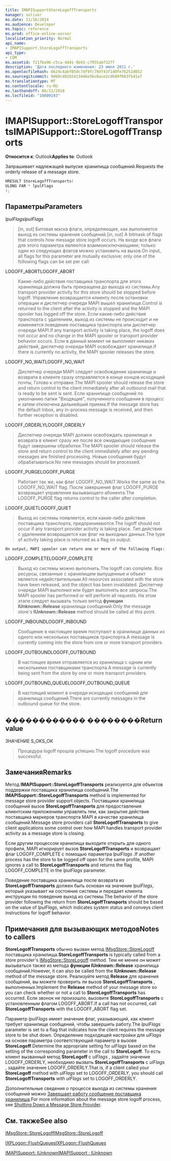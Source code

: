 ```yaml
---
title: IMAPISupportStoreLogoffTransports
manager: soliver
ms.date: 11/16/2014
ms.audience: Developer
ms.topic: reference
ms.prod: office-online-server
localization_priority: Normal
api_name:
- IMAPISupport.StoreLogoffTransports
api_type:
- COM
ms.assetid: f21fba96-c5ca-4d41-9b93-c7955ab7327f
description: 'Дата последнего изменения: 23 июля 2011 г.'
ms.openlocfilehash: 6624c4abf05dc7df9fc79df43f1d0fe76251d052
ms.sourcegitcommit: 9d60cd82b5413446e5bc8ace2cd689f683fb41a7
ms.translationtype: MT
ms.contentlocale: ru-RU
ms.lasthandoff: 06/11/2018
ms.locfileid: "19809193"
---
```

# <a name="imapisupportstorelogofftransports"></a><span data-ttu-id="69a07-103">IMAPISupport::StoreLogoffTransports</span><span class="sxs-lookup"><span data-stu-id="69a07-103">IMAPISupport::StoreLogoffTransports</span></span>

  
  
<span data-ttu-id="69a07-104">**Относится к**: Outlook</span><span class="sxs-lookup"><span data-stu-id="69a07-104">**Applies to**: Outlook</span></span> 
  
<span data-ttu-id="69a07-105">Запрашивает надлежащей выпуске хранилища сообщений.</span><span class="sxs-lookup"><span data-stu-id="69a07-105">Requests the orderly release of a message store.</span></span>
  
```cpp
HRESULT StoreLogoffTransports(
ULONG FAR * lpulFlags
);
```

## <a name="parameters"></a><span data-ttu-id="69a07-106">Параметры</span><span class="sxs-lookup"><span data-stu-id="69a07-106">Parameters</span></span>

 <span data-ttu-id="69a07-107">_lpulFlags_</span><span class="sxs-lookup"><span data-stu-id="69a07-107">_lpulFlags_</span></span>
  
> <span data-ttu-id="69a07-108">[in, out] Битовая маска флаги, определяющее, как выполняется выход из системы хранения сообщений.</span><span class="sxs-lookup"><span data-stu-id="69a07-108">[in, out] A bitmask of flags that controls how message store logoff occurs.</span></span> <span data-ttu-id="69a07-109">На входе все флаги для этого параметра являются взаимоисключающими; только один из следующих флагов можно установить на вызов.</span><span class="sxs-lookup"><span data-stu-id="69a07-109">On input, all flags for this parameter are mutually exclusive; only one of the following flags can be set per call:</span></span>
    
<span data-ttu-id="69a07-110">LOGOFF_ABORT</span><span class="sxs-lookup"><span data-stu-id="69a07-110">LOGOFF_ABORT</span></span> 
  
> <span data-ttu-id="69a07-111">Какие-либо действия поставщика транспорта для этого хранилища должна быть прекращена до выхода из системы.</span><span class="sxs-lookup"><span data-stu-id="69a07-111">Any transport provider activity for this store should be stopped before logoff.</span></span> <span data-ttu-id="69a07-112">Управление возвращается клиенту после остановки операции и диспетчер очереди MAPI вышел хранилище.</span><span class="sxs-lookup"><span data-stu-id="69a07-112">Control is returned to the client after the activity is stopped and the MAPI spooler has logged off the store.</span></span> <span data-ttu-id="69a07-113">Если какие-либо действия транспорта с удалением, выход из системы не происходит и не изменяется поведение поставщика транспорта или диспетчер очереди MAPI.</span><span class="sxs-lookup"><span data-stu-id="69a07-113">If any transport activity is taking place, the logoff does not occur and no change in the MAPI spooler or transport provider behavior occurs.</span></span> <span data-ttu-id="69a07-114">Если в данный момент не выполняет никаких действий, диспетчер очереди MAPI освобождает хранилище.</span><span class="sxs-lookup"><span data-stu-id="69a07-114">If there is currently no activity, the MAPI spooler releases the store.</span></span> 
    
<span data-ttu-id="69a07-115">LOGOFF_NO_WAIT</span><span class="sxs-lookup"><span data-stu-id="69a07-115">LOGOFF_NO_WAIT</span></span> 
  
> <span data-ttu-id="69a07-116">Диспетчер очереди MAPI следует освобождение хранилище и возврата в клиенте сразу отправляется в конце концов исходящей почты, Готово к отправке.</span><span class="sxs-lookup"><span data-stu-id="69a07-116">The MAPI spooler should release the store and return control to the client immediately after all outbound mail that is ready to be sent is sent.</span></span> <span data-ttu-id="69a07-117">Если хранилище сообщений по умолчанию папки "Входящие", полученного сообщения в процесс и затем отключена дальнейший приема.</span><span class="sxs-lookup"><span data-stu-id="69a07-117">If the message store has the default Inbox, any in-process message is received, and then further reception is disabled.</span></span> 
    
<span data-ttu-id="69a07-118">LOGOFF_ORDERLY</span><span class="sxs-lookup"><span data-stu-id="69a07-118">LOGOFF_ORDERLY</span></span> 
  
> <span data-ttu-id="69a07-119">Диспетчер очереди MAPI должен освобождать хранилище и возврата в клиент сразу же после все ожидающие сообщения будут завершены обработки.</span><span class="sxs-lookup"><span data-stu-id="69a07-119">The MAPI spooler should release the store and return control to the client immediately after any pending messages are finished processing.</span></span> <span data-ttu-id="69a07-120">Новые сообщения будут обрабатываться.</span><span class="sxs-lookup"><span data-stu-id="69a07-120">No new messages should be processed.</span></span> 
    
<span data-ttu-id="69a07-121">LOGOFF_PURGE</span><span class="sxs-lookup"><span data-stu-id="69a07-121">LOGOFF_PURGE</span></span> 
  
> <span data-ttu-id="69a07-122">Работает так же, как флаг LOGOFF_NO_WAIT.</span><span class="sxs-lookup"><span data-stu-id="69a07-122">Works the same as the LOGOFF_NO_WAIT flag.</span></span> <span data-ttu-id="69a07-123">После завершения флаг LOGOFF_PURGE возвращает управление вызывающего абонента.</span><span class="sxs-lookup"><span data-stu-id="69a07-123">The LOGOFF_PURGE flag returns control to the caller after completion.</span></span> 
    
<span data-ttu-id="69a07-124">LOGOFF_QUIET</span><span class="sxs-lookup"><span data-stu-id="69a07-124">LOGOFF_QUIET</span></span> 
  
> <span data-ttu-id="69a07-125">Выход из системы появляется, если какие-либо действия поставщика транспорта, предпринимаются.</span><span class="sxs-lookup"><span data-stu-id="69a07-125">The logoff should not occur if any transport provider activity is taking place.</span></span> <span data-ttu-id="69a07-126">Тип действия с удалением возвращается как флаг на выходных данных.</span><span class="sxs-lookup"><span data-stu-id="69a07-126">The type of activity taking place is returned as a flag on output.</span></span>
    
    On output, MAPI spooler can return one or more of the following flags:
    
<span data-ttu-id="69a07-127">LOGOFF_COMPLETE</span><span class="sxs-lookup"><span data-stu-id="69a07-127">LOGOFF_COMPLETE</span></span> 
  
> <span data-ttu-id="69a07-128">Выход из системы можно выполнить.</span><span class="sxs-lookup"><span data-stu-id="69a07-128">The logoff can complete.</span></span> <span data-ttu-id="69a07-129">Все ресурсы, связанные с хранилищем выпущенные и объект является недействительным.</span><span class="sxs-lookup"><span data-stu-id="69a07-129">All resources associated with the store have been released, and the object has been invalidated.</span></span> <span data-ttu-id="69a07-130">Диспетчер очереди MAPI выполнил или будет выполнять все запросы.</span><span class="sxs-lookup"><span data-stu-id="69a07-130">The MAPI spooler has performed or will perform all requests.</span></span> <span data-ttu-id="69a07-131">На этом этапе следует вызывать только метод **функции IUnknown::Release** хранилища сообщений.</span><span class="sxs-lookup"><span data-stu-id="69a07-131">Only the message store's **IUnknown::Release** method should be called at this point.</span></span> 
    
<span data-ttu-id="69a07-132">LOGOFF_INBOUND</span><span class="sxs-lookup"><span data-stu-id="69a07-132">LOGOFF_INBOUND</span></span> 
  
> <span data-ttu-id="69a07-133">Сообщение в настоящее время поступают в хранилище данных из одного или нескольких поставщиков транспорта.</span><span class="sxs-lookup"><span data-stu-id="69a07-133">A message is currently coming into the store from one or more transport providers.</span></span> 
    
<span data-ttu-id="69a07-134">LOGOFF_OUTBOUND</span><span class="sxs-lookup"><span data-stu-id="69a07-134">LOGOFF_OUTBOUND</span></span> 
  
> <span data-ttu-id="69a07-135">В настоящее время отправляется из хранилища с одним или несколькими поставщиками транспорта.</span><span class="sxs-lookup"><span data-stu-id="69a07-135">A message is currently being sent from the store by one or more transport providers.</span></span> 
    
<span data-ttu-id="69a07-136">LOGOFF_OUTBOUND_QUEUE</span><span class="sxs-lookup"><span data-stu-id="69a07-136">LOGOFF_OUTBOUND_QUEUE</span></span> 
  
> <span data-ttu-id="69a07-137">В настоящий момент в очереди исходящих сообщений для хранилища сообщений.</span><span class="sxs-lookup"><span data-stu-id="69a07-137">There are currently messages in the outbound queue for the store.</span></span>
    
## <a name="return-value"></a><span data-ttu-id="69a07-138">������������ ��������</span><span class="sxs-lookup"><span data-stu-id="69a07-138">Return value</span></span>

<span data-ttu-id="69a07-139">ЗНАЧЕНИЕ S_OK</span><span class="sxs-lookup"><span data-stu-id="69a07-139">S_OK</span></span> 
  
> <span data-ttu-id="69a07-140">Процедура logoff прошла успешно.</span><span class="sxs-lookup"><span data-stu-id="69a07-140">The logoff procedure was successful.</span></span>
    
## <a name="remarks"></a><span data-ttu-id="69a07-141">Замечания</span><span class="sxs-lookup"><span data-stu-id="69a07-141">Remarks</span></span>

<span data-ttu-id="69a07-142">Метод **IMAPISupport::StoreLogoffTransports** реализуется для объектов поддержки поставщика хранилища сообщений.</span><span class="sxs-lookup"><span data-stu-id="69a07-142">The **IMAPISupport::StoreLogoffTransports** method is implemented for message store provider support objects.</span></span> <span data-ttu-id="69a07-143">Поставщики хранилища сообщений вызов **StoreLogoffTransports** для предоставления клиентским приложениям управлять тем, как закрытие действие поставщика маркеров транспорта MAPI в качестве хранилища сообщений.</span><span class="sxs-lookup"><span data-stu-id="69a07-143">Message store providers call **StoreLogoffTransports** to give client applications some control over how MAPI handles transport provider activity as a message store is closing.</span></span> 
  
<span data-ttu-id="69a07-144">Если другим процессом хранилища выходите открыть для одного профиля, MAPI игнорирует вызов **StoreLogoffTransports** и возвращает флаг LOGOFF_COMPLETE с помощью параметра _lpulFlags_ .</span><span class="sxs-lookup"><span data-stu-id="69a07-144">If another process has the store to be logged off open for the same profile, MAPI ignores a call to **StoreLogoffTransports** and returns the flag LOGOFF_COMPLETE in the  _lpulFlags_ parameter.</span></span> 
  
<span data-ttu-id="69a07-145">Поведение поставщика хранилища после возврата из **StoreLogoffTransports** должен быть основан на значение _lpulFlags_, который указывает на состояние системы и передает клиента инструкции по поведение выход из системы.</span><span class="sxs-lookup"><span data-stu-id="69a07-145">The behavior of the store provider following the return from **StoreLogoffTransports** should be based on the value of  _lpulFlags_, which indicates system status and conveys client instructions for logoff behavior.</span></span> 
  
## <a name="notes-to-callers"></a><span data-ttu-id="69a07-146">Примечания для вызывающих методов</span><span class="sxs-lookup"><span data-stu-id="69a07-146">Notes to callers</span></span>

 <span data-ttu-id="69a07-147">**StoreLogoffTransports** обычно вызван метод [IMsgStore::StoreLogoff](imsgstore-storelogoff.md) поставщика хранилища.</span><span class="sxs-lookup"><span data-stu-id="69a07-147">**StoreLogoffTransports** is typically called from a store provider's [IMsgStore::StoreLogoff](imsgstore-storelogoff.md) method.</span></span> <span data-ttu-id="69a07-148">Тем не менее он может вызываться также из метода **функции IUnknown::Release** хранилища сообщений.</span><span class="sxs-lookup"><span data-stu-id="69a07-148">However, it can also be called from the **IUnknown::Release** method of the message store.</span></span> <span data-ttu-id="69a07-149">Реализуйте метод **Release** для хранения сообщений, вы можете проверить ли вызов **StoreLogoffTransports** , выполненных.</span><span class="sxs-lookup"><span data-stu-id="69a07-149">Implement the **Release** method of your message store so you can check whether or not a call to **StoreLogoffTransports** has occurred.</span></span> <span data-ttu-id="69a07-150">Если звонок не произошло, вызовите **StoreLogoffTransports** с установленным флагом LOGOFF_ABORT.</span><span class="sxs-lookup"><span data-stu-id="69a07-150">If a call has not occurred, call **StoreLogoffTransports** with the LOGOFF_ABORT flag set.</span></span> 
  
<span data-ttu-id="69a07-151">Параметр _lpulFlags_ имеет значение флаг, указывающий, как клиент требует хранилище сообщений, чтобы завершить работу.</span><span class="sxs-lookup"><span data-stu-id="69a07-151">The  _lpulFlags_ parameter is set to a flag that indicates how the client requires the message store to be shut down.</span></span> <span data-ttu-id="69a07-152">Определение подходящей настройки для _ulFlags_ на основе параметра соответствующий параметр в вызове **StoreLogoff**.</span><span class="sxs-lookup"><span data-stu-id="69a07-152">Determine the appropriate setting for  _ulFlags_ based on the setting of the corresponding parameter in the call to **StoreLogoff**.</span></span> <span data-ttu-id="69a07-153">То есть клиент вызванный метод **StoreLogoff** с _ulFlags_ , задайте значение LOGOFF_ORDERLY, необходимо вызвать **StoreLogoffTransports** с _ulFlags_ , задайте значение LOGOFF_ORDERLY.</span><span class="sxs-lookup"><span data-stu-id="69a07-153">That is, if a client called your **StoreLogoff** method with  _ulFlags_ set to LOGOFF_ORDERLY, you should call **StoreLogoffTransports** with  _ulFlags_ set to LOGOFF_ORDERLY.</span></span> 
  
<span data-ttu-id="69a07-154">Дополнительные сведения о процессе выхода из системы хранения сообщений можно [Завершает работу сообщение поставщика хранилища](shutting-down-a-message-store-provider.md).</span><span class="sxs-lookup"><span data-stu-id="69a07-154">For more information about the message store logoff process, see [Shutting Down a Message Store Provider](shutting-down-a-message-store-provider.md).</span></span>
  
## <a name="see-also"></a><span data-ttu-id="69a07-155">См. также</span><span class="sxs-lookup"><span data-stu-id="69a07-155">See also</span></span>



[<span data-ttu-id="69a07-156">IMsgStore::StoreLogoff</span><span class="sxs-lookup"><span data-stu-id="69a07-156">IMsgStore::StoreLogoff</span></span>](imsgstore-storelogoff.md)
  
[<span data-ttu-id="69a07-157">IXPLogon::FlushQueues</span><span class="sxs-lookup"><span data-stu-id="69a07-157">IXPLogon::FlushQueues</span></span>](ixplogon-flushqueues.md)
  
[<span data-ttu-id="69a07-158">IMAPISupport: IUnknown</span><span class="sxs-lookup"><span data-stu-id="69a07-158">IMAPISupport : IUnknown</span></span>](imapisupportiunknown.md)

